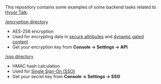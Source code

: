 This repository contains some examples of some backend tasks related to [Hyvor Talk](https://talk.hyvor.com).

[/encryption directory](./encryption)

-   AES-256 encryption
-   Used for encrypting data in [secure attributes](https://talk.hyvor.com/docs/comments#secure-attribute) and [dynamic gated content](https://talk.hyvor.com/docs/gated-content#dynamic)
-   Get your encryption key from **Console &rarr; Settings &rarr; API**

[/sso directory](./sso)

-   HMAC hash calculation
-   Used for [Single Sign-On (SSO)](https://talk.hyvor.com/docs/sso-stateless)
-   Get your secret key from **Console &rarr; Settings &rarr; SSO**
